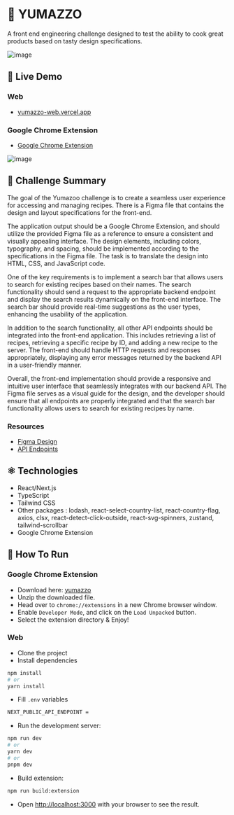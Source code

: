 # 🍲 YUMAZZO
A front end engineering challenge designed to test the ability to cook great products based on tasty design specifications.


![image](https://github.com/bitcooker/yumazzo-web/assets/128102810/fa2b412a-50f7-40ec-bd1e-f05f2533615c)


## 🚀 Live Demo
### Web
- [yumazzo-web.vercel.app](https://yumazzo-web.vercel.app/)

### Google Chrome Extension
- [Google Chrome Extension](https://github.com/bitcooker/yumazzo-web/files/12175462/yumazzo-extension.zip)

![image](https://github.com/bitcooker/yumazzo-web/assets/128102810/45175557-59a0-4a0c-a0ef-8cbee12666af)


## 📜 Challenge Summary
The goal of the Yumazoo challenge is to create a seamless user experience for accessing and managing recipes. 
There is a Figma file that contains the design and layout specifications for the front-end.

The application output should be a Google Chrome Extension, and should utilize the provided Figma file as a reference to ensure a consistent and visually appealing interface. The design elements, including colors, typography, and spacing, should be implemented according to the specifications in the Figma file. The task is to translate the design into HTML, CSS, and JavaScript code.

One of the key requirements is to implement a search bar that allows users to search for existing recipes based on their names. The search functionality should send a request to the appropriate backend endpoint and display the search results dynamically on the front-end interface. The search bar should provide real-time suggestions as the user types, enhancing the usability of the application.

In addition to the search functionality, all other API endpoints should be integrated into the front-end application. This includes retrieving a list of recipes, retrieving a specific recipe by ID, and adding a new recipe to the server. The front-end should handle HTTP requests and responses appropriately, displaying any error messages returned by the backend API in a user-friendly manner.

Overall, the front-end implementation should provide a responsive and intuitive user interface that seamlessly integrates with our backend API. The Figma file serves as a visual guide for the design, and the developer should ensure that all endpoints are properly integrated and that the search bar functionality allows users to search for existing recipes by name.

### Resources
- [Figma Design](https://www.figma.com/file/jSGFmQ6NFxMtTA7GimBaXz/Yumazzo?type=design&node-id=203-5867&mode=design&t=a1zevJqL1WQj80H0-0)
- [API Endpoints](https://master-7rqtwti-yj2le3kr2yhmu.uk-1.platformsh.site/endpoints#)



## ⚛ Technologies
- React/Next.js
- TypeScript
- Tailwind CSS
- Other packages : lodash, react-select-country-list, react-country-flag, axios, clsx, react-detect-click-outside, react-svg-spinners, zustand, tailwind-scrollbar
- Google Chrome Extension


## 📔 How To Run
### Google Chrome Extension
- Download here: [yumazzo](https://github.com/bitcooker/yumazzo-web/files/12175462/yumazzo-extension.zip)
- Unzip the downloaded file.
- Head over to `chrome://extensions` in a new Chrome browser window.
- Enable `Developer Mode`, and click on the `Load Unpacked` button.
- Select the extension directory & Enjoy!

### Web
- Clone the project
- Install dependencies

```bash
npm install
# or
yarn install
```

- Fill `.env` variables
  
```bash
NEXT_PUBLIC_API_ENDPOINT = 
```

- Run the development server:

```bash
npm run dev
# or
yarn dev
# or
pnpm dev
```
- Build extension:

```bash
npm run build:extension
```

- Open [http://localhost:3000](http://localhost:3000) with your browser to see the result.


